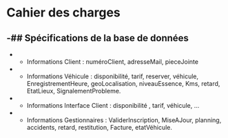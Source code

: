 # Cahier des charges


-## Spécifications de la base de données
 -
 -  - Informations Client : numéroClient, adresseMail, pieceJointe
 -  - Informations Véhicule : disponibilité, tarif, reserver, véhicule, EnregistrementHeure, geoLocalisation, niveauEssence, Kms, retard, EtatLieux, SignalementProbleme.
 -  - Informations Interface Client : disponibilité , tarif, véhicule, ...
 -  - Informations Gestionnaires : ValiderInscription, MiseAJour, planning, accidents, retard, restitution, Facture, etatVéhicule.
